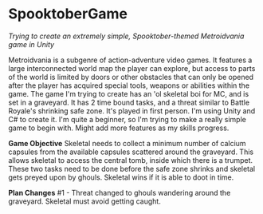 # SpooktoberGame
*Trying to create an extremely simple, Spooktober-themed Metroidvania game in Unity*

Metroidvania is a subgenre of action-adventure video games. It features a large interconnected world map the player can explore, but access to parts of the world is limited by doors or other obstacles that can only be opened after the player has acquired special tools, weapons or abilities within the game.
The game I'm trying to create has an 'ol skeletal boi for MC, and is set in a graveyard. It has 2 time bound tasks, and a threat similar to Battle Royale's shrinking safe zone. It's played in first person.  I'm using Unity and C# to create it.
I'm quite a beginner, so I'm trying to make a really simple game to begin with. Might add more features as my skills progress. 


**Game Objective**
Skeletal needs to collect a minimum number of calcium capsules from the available capsules scattered around the graveyard. This allows skeletal to access the central tomb, inside which there is a trumpet. These two tasks need to be done before the safe zone shrinks and skeletal gets preyed upon by ghouls.  Skeletal wins if it is able to doot in time. 

**Plan Changes**
#1 - Threat changed to ghouls wandering around the graveyard. Skeletal must avoid getting caught. 
